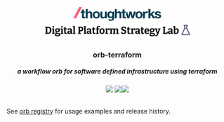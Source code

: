 
<div align="center">
	<p>
		<img alt="Thoughtworks Logo" src="https://raw.githubusercontent.com/ThoughtWorks-DPS/static/master/thoughtworks_flamingo_wave.png?sanitize=true" width=200 />
    <br />
		<img alt="DPS Title" src="https://raw.githubusercontent.com/ThoughtWorks-DPS/static/master/dps_lab_title.png" width=350/>
	</p>
  <h3>orb-terraform</h3>
  <h5>a workflow orb for software defined infrastructure using terraform</h5>
  <a href="https://app.circleci.com/pipelines/github/ThoughtWorks-DPS/orb-terraform"><img src="https://circleci.com/gh/ThoughtWorks-DPS/orb-terraform.svg?style=shield"></a> <a href="https://circleci.com/orbs/registry/orb/ThoughtWorks-DPS/orb-terraform"><img src="https://img.shields.io/badge/endpoint.svg?url=https://badges.circleci.io/orb/ThoughtWorks-DPS/orb-terraform"></a><a href="https://opensource.org/licenses/MIT"><img src="https://img.shields.io/badge/license-MIT-blue.svg"></a>
</div>
<br />


See [orb registry](https://circleci.com/orbs/registry/orb/twdps/orb-terraform) for usage examples and release history.
